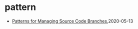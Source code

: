 # pattern
* [Patterns for Managing Source Code Branches](/pattern/source-code-branch-pattern),2020-05-13
